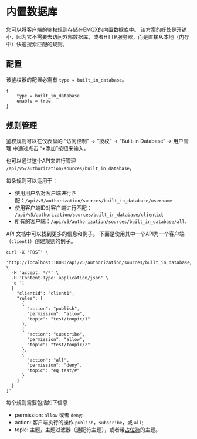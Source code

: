 # 内置数据库

您可以将客户端的鉴权规则存储在EMQX的内置数据库中。
该方案的好处是开销小，因为它不需要去访问外部数据库，或者HTTP服务器，而是直接从本地（内存中）快速搜索匹配的规则。

## 配置

该鉴权器的配置必需有 `type = built_in_database`。

```
{
    type = built_in_database
    enable = true
}
```

## 规则管理

鉴权规则可以在仪表盘的 “访问控制” -> “授权” -> “Built-in Database” -> 用户管理 中通过点击 “+添加”按钮来输入。

也可以通过这个API来进行管理 `/api/v5/authorization/sources/built_in_database`。

每条规则可以适用于：

* 使用用户名对客户端进行匹配：`/api/v5/authorization/sources/built_in_database/username`
* 使用客户端ID对客户端进行匹配： `/api/v5/authorization/sources/built_in_database/clientid`;
* 所有的客户端：`/api/v5/authorization/sources/built_in_database/all`.

API 文档中可以找到更多的信息和例子。
下面是使用其中一个API为一个客户端（`client1`）创建规则的例子。
```
curl -X 'POST' \
  'http://localhost:18083/api/v5/authorization/sources/built_in_database/clientid' \
  -H 'accept: */*' \
  -H 'Content-Type: application/json' \
  -d '[
  {
    "clientid": "client1",
    "rules": [
      {
        "action": "publish",
        "permission": "allow",
        "topic": "test/toopic/1"
      },
      {
        "action": "subscribe",
        "permission": "allow",
        "topic": "test/toopic/2"
      },
      {
        "action": "all",
        "permission": "deny",
        "topic": "eq test/#"
      }
    ]
  }
]'
```
每个规则需要包括如下信息：
* permission: `allow` 或者 `deny`;
* action: 客户端执行的操作 `publish`，`subscribe`，或 `all`;
* topic: 主题，主题过滤器（通配符主题），或者带[占位符](authz.md#主题占位符)的主题。
